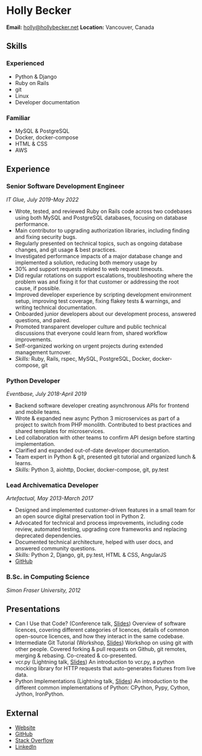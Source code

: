 # Holly Becker

**Email:** holly@hollybecker.net
**Location:** Vancouver, Canada

## Skills

### Experienced

-   Python & Django
-   Ruby on Rails
-   git
-   Linux
-   Developer documentation

### Familiar

-   MySQL & PostgreSQL
-   Docker, docker-compose
-   HTML & CSS
-   AWS

## Experience

### Senior Software Development Engineer

*IT Glue, July 2019-May 2022*

-   Wrote, tested, and reviewed Ruby on Rails code across two codebases
    using both MySQL and PostgreSQL databases, focusing on database
    performance.
-   Main contributor to upgrading authorization libraries, including
    finding and fixing security bugs.
-   Regularly presented on technical topics, such as ongoing database
    changes, and git usage & best practices.
-   Investigated performance impacts of a major database change and
    implemented a solution, reducing both memory usage by
-   30% and support requests related to web request timeouts.
-   Did regular rotations on support escalations, troubleshooting where
    the problem was and fixing it for that customer or addressing the
    root cause, if possible.
-   Improved developer experience by scripting development environment
    setup, improving test coverage, fixing flakey tests & warnings, and
    writing technical documentation.
-   Onboarded junior developers about our development process, answered
    questions, and paired.
-   Promoted transparent developer culture and public technical
    discussions that everyone could learn from, shared workflow
    improvements.
-   Self-organized working on urgent projects during extended management
    turnover.
-   *Skills:* Ruby, Rails, rspec, MySQL, PostgreSQL, Docker,
    docker-compose, git

### Python Developer

*Eventbase, July 2018-April 2019*

-   Backend software developer creating asynchronous APIs for frontend
    and mobile teams.
-   Wrote & expanded new async Python 3 microservices as part of a
    project to switch from PHP monolith. Contributed to best practices
    and shared templates for microservices.
-   Led collaboration with other teams to confirm API design before
    starting implementation.
-   Clarified and expanded out-of-date developer documentation.
-   Team expert in Python & git, presented git tutorial and organized
    lunch & learns.
-   *Skills:* Python 3, aiohttp, Docker, docker-compose, git, py.test

### Lead Archivematica Developer

*Artefactual, May 2013-March 2017*

-   Designed and implemented customer-driven features in a small team
    for an open source digital preservation tool in Python 2.
-   Advocated for technical and process improvements, including code
    review, automated testing, upgrading core frameworks and replacing
    deprecated dependencies.
-   Documented technical architecture, helped with user docs, and
    answered community questions.
-   *Skills:* Python 2, Django, git, py.test, HTML & CSS, AngularJS
-   [GitHub](https://github.com/artefactual/)

### B.Sc. in Computing Science

*Simon Fraser University, 2012*

## Presentations

-   Can I Use that Code? (Conference talk,
    [Slides](https://docs.google.com/presentation/d/1NGAzLPPOPS6v_q8mLxjJpJphoEAfV9Cs4FEVzM9JWKs/edit?usp=sharing))
    Overview of software licences, covering different categories of
    licences, details of common open-source licences, and how they
    interact in the same codebase.
-   Intermediate Git Tutorial (Workshop,
    [Slides](https://docs.google.com/presentation/d/1sfwfoUWerwEtzkJF7O_l7jnHsbCq-czKWIWxjoDV9QI/edit?usp=sharing))
    Workshop on using git with other people. Covered forking & pull
    requests on Github, git remotes, merging & rebasing. Co-created &
    co-presented.
-   vcr.py (Lightning talk,
    [Slides](https://docs.google.com/presentation/d/1IHhezoU9L6Y_--O8TVjQqCkWs-BveCBtgPzymi3dfMg/edit?usp=sharing))
    An introduction to vcr.py, a python mocking library for HTTP
    requests that auto-generates fixtures from live data.
-   Python Implementations (Lightning talk,
    [Slides](https://docs.google.com/presentation/d/1Tec9Xuw-unYWXvaacjt_uhJKKBn6P07ABiZc8Cs3h90/edit?usp=sharing))
    An introduction to the different common implementations of Python:
    CPython, Pypy, Cython, Jython, IronPython.

## External

-   [Website](http://hollybecker.net)
-   [GitHub](https://github.com/Hwesta)
-   [Stack Overflow](https://stackoverflow.com/users/2475775/hwesta)
-   [LinkedIn](https://ca.linkedin.com/in/holly-becker-586b0137)

